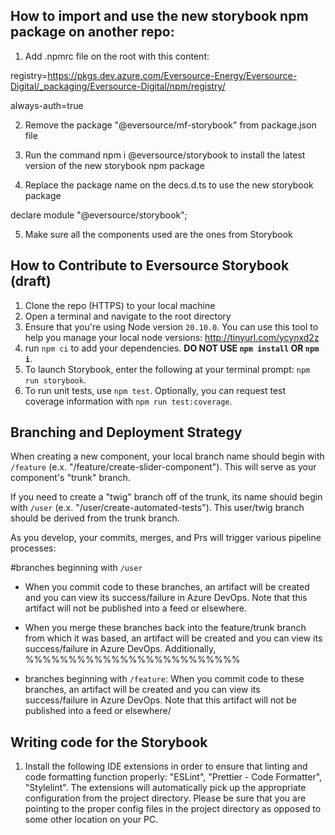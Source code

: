 ## How to import and use the new storybook npm package on another repo:

1. Add .npmrc file on the root with this content:

registry=https://pkgs.dev.azure.com/Eversource-Energy/Eversource-Digital/_packaging/Eversource-Digital/npm/registry/

always-auth=true

2. Remove the package "@eversource/mf-storybook" from package.json file

3. Run the command npm i @eversource/storybook to install the latest version of the new storybook npm package

4. Replace the package name on the decs.d.ts to use the new storybook package

declare module "@eversource/storybook";

5. Make sure all the components used are the ones from Storybook


## How to Contribute to Eversource Storybook (draft)

1. Clone the repo (HTTPS) to your local machine
2. Open a terminal and navigate to the root directory
3. Ensure that you're using Node version `20.10.0`.  You can use this tool to help you manage your local node versions:  http://tinyurl.com/ycynxd2z
4. run `npm ci` to add your dependencies. **DO NOT USE `npm install` OR `npm i`**.
5. To launch Storybook, enter the following at your terminal prompt: `npm run storybook`.
6. To run unit tests, use `npm test`. Optionally, you can request test coverage information with `npm run test:coverage`.

## Branching and Deployment Strategy

When creating a new component, your local branch name should begin with `/feature` (e.x. "/feature/create-slider-component").  This will serve as your component's "trunk" branch.  

If you need to create a "twig" branch off of the trunk, its name should begin with `/user` (e.x. "/user/create-automated-tests"). This user/twig branch should be derived from the trunk branch.

As you develop, your commits, merges, and Prs will trigger various pipeline processes:

#branches beginning with `/user`
* When you commit code to these branches, an artifact will be created and you can view its success/failure in Azure DevOps. Note that this artifact will not be published into a feed or elsewhere.  
* When you merge these branches back into the feature/trunk branch from which it was based, an artifact will be created and you can view its success/failure in Azure DevOps. Additionally, %%%%%%%%%%%%%%%%%%%%%%%%%

* branches beginning with `/feature`: When you commit code to these branches, an artifact will be created and you can view its success/failure in Azure DevOps. Note that this artifact will not be published into a feed or elsewhere/  


## Writing code for the Storybook
1.  Install the following IDE extensions in order to ensure that linting and code formatting function properly:  "ESLint", "Prettier - Code Formatter", "Stylelint".  The extensions will automatically pick up the appropriate configuration from the project directory. Please be sure that you are pointing to the proper config files in the project directory as opposed to some other location on your PC.

